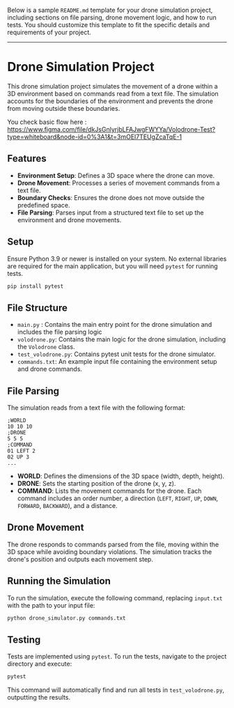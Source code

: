Below is a sample `README.md` template for your drone simulation project, including sections on file parsing, drone movement logic, and how to run tests. You should customize this template to fit the specific details and requirements of your project.

---

# Drone Simulation Project

This drone simulation project simulates the movement of a drone within a 3D environment based on commands read from a text file. The simulation accounts for the boundaries of the environment and prevents the drone from moving outside these boundaries.


You check basic flow here : https://www.figma.com/file/dkJsGnlyrjbLFAJwgFWYYa/Volodrone-Test?type=whiteboard&node-id=0%3A1&t=3mOEl7TEUgZcaTqE-1

## Features

- **Environment Setup**: Defines a 3D space where the drone can move.
- **Drone Movement**: Processes a series of movement commands from a text file.
- **Boundary Checks**: Ensures the drone does not move outside the predefined space.
- **File Parsing**: Parses input from a structured text file to set up the environment and drone movements.

## Setup

Ensure Python 3.9 or newer is installed on your system. No external libraries are required for the main application, but you will need `pytest` for running tests.

```bash
pip install pytest
```

## File Structure

- `main.py` : Contains the main entry point for the drone simulation and includes the file parsing logic
- `volodrone.py`: Contains the main logic for the drone simulation, including the `Volodrone` class.
- `test_volodrone.py`: Contains pytest unit tests for the drone simulator.
- `commands.txt`: An example input file containing the environment setup and drone commands.

## File Parsing

The simulation reads from a text file with the following format:

```
;WORLD
10 10 10
;DRONE
5 5 5
;COMMAND
01 LEFT 2
02 UP 3
...
```

- **WORLD**: Defines the dimensions of the 3D space (width, depth, height).
- **DRONE**: Sets the starting position of the drone (x, y, z).
- **COMMAND**: Lists the movement commands for the drone. Each command includes an order number, a direction (`LEFT`, `RIGHT`, `UP`, `DOWN`, `FORWARD`, `BACKWARD`), and a distance.

## Drone Movement

The drone responds to commands parsed from the file, moving within the 3D space while avoiding boundary violations. The simulation tracks the drone's position and outputs each movement step.

## Running the Simulation

To run the simulation, execute the following command, replacing `input.txt` with the path to your input file:

```bash
python drone_simulator.py commands.txt
```

## Testing

Tests are implemented using `pytest`. To run the tests, navigate to the project directory and execute:

```bash
pytest
```

This command will automatically find and run all tests in `test_volodrone.py`, outputting the results.
